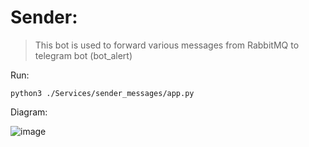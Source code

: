 Sender:
======

> This bot is used to forward various messages from RabbitMQ to telegram bot (bot_alert)

Run:
```shell
python3 ./Services/sender_messages/app.py
```

Diagram:

![image](https://user-images.githubusercontent.com/84931791/168569429-ab692832-1e43-4eb6-bdc0-f780bf4a0824.png)

